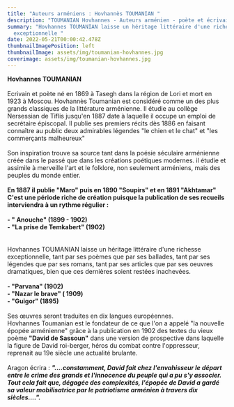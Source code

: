 ```yaml
---
title: "Auteurs arméniens : Hovhannès TOUMANIAN "
description: "TOUMANIAN Hovhannes - Auteurs arménien - poète et écrivain arménien "
summary: "Hovhannes TOUMANIAN laisse un héritage littéraire d'une richesse
  exceptionnelle "
date: 2022-05-21T00:00:42.478Z
thumbnailImagePosition: left
thumbnailImage: assets/img/toumanian-hovhannes.jpg
coverimage: assets/img/toumanian-hovhannes.jpg
---
```

**Hovhannes TOUMANIAN** \
\
Ecrivain et poète né en 1869 à Tasegh dans la région de Lori et mort en 1923 à Moscou. Hovhannès Toumanian est considéré comme un des plus grands classiques de la littérature arménienne. Il étudie au collège Nersessian de Tiflis jusqu'en 1887 date à laquelle il occupe un emploi de secrétaire épiscopal. Il publie ses premiers récits dès 1886 en faisant connaître au public deux admirables légendes "le chien et le chat" et "les commerçants malheureux" \
\
Son inspiration trouve sa source tant dans la poésie séculaire arménienne créée dans le passé que dans les créations poétiques modernes. il étudie et assimile à merveille l'art et le folklore, non seulement arméniens, mais des peuples du monde entier.\
\
**En 1887 il publie "Maro" puis en 1890 "Soupirs" et en 1891 "Akhtamar"** \
**C'est une période riche de création puisque la publication de ses recueils interviendra à un rythme régulier :** \
\
**\- " Anouche" (1899 - 1902)**\
**\- "La prise de Temkabert"  (1902)** \
\
\
Hovhannes TOUMANIAN laisse un héritage littéraire d'une richesse exceptionnelle, tant par ses poèmes que par ses ballades, tant par ses légendes que par ses romans, tant par ses articles que par ses oeuvres dramatiques, bien que ces dernières soient restées inachevées. \
\
**\- "Parvana" (1902)**\
**\- "Nazar le brave" ( 1909)**\
**\- "Guigor" (1895)**\
\
Ses œuvres seront traduites en dix langues européennes. \
Hovhannes Toumanian est le fondateur de ce que l'on a appelé "la nouvelle épopée arménienne" grâce à la publication en 1902 des textes du vieux poème **"David de Sassoun"** dans une version de prospective dans laquelle la figure de David roi-berger, héros du combat contre l'oppresseur, reprenait au 19e siècle une actualité brulante.\
\
Aragon écrira : ***"....constamment, David fait chez l'envahisseur le départ entre le crime des grands et l'innocence du peuple qui a pu s'y associer. Tout cela fait que, dégagée des complexités, l'épopée de David a gardé sa valeur mobilisatrice par le patriotisme arménien à travers dix siècles....".***